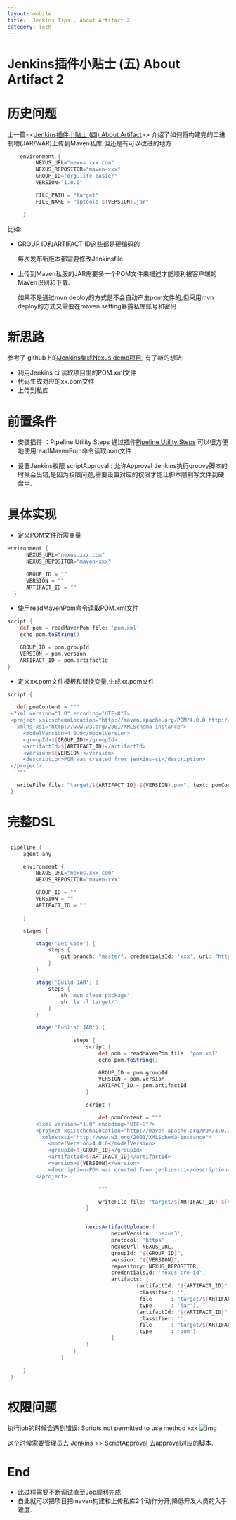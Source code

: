 ```yaml
---
layout: mobile
title:  Jenkins Tips , About Artifact 2
category: Tech
---
```


Jenkins插件小贴士 (五)  About Artifact 2
=====================

# 历史问题
上一篇<<[Jenkins插件小贴士 (四)  About Artifact](http://antinomy.top/2020/03/25/Tech-2020-2020-03-25-JenkinsTips4/)>>
介绍了如何将构建完的二进制物(JAR/WAR)上传到Maven私库,但还是有可以改进的地方.


``` groovy
    environment {
         NEXUS_URL="nexus.xxx.com"
         NEXUS_REPOSITOR="maven-xxx"
         GROUP_ID="org.life-easier"
         VERSION="1.0.0"

         FILE_PATH = "target"
         FILE_NAME = "iptools-${VERSION}.jar"

     }
```

比如:
* GROUP ID和ARTIFACT ID这些都是硬编码的

    每次发布新版本都需要修改Jenkinsfile

* 上传到Maven私服的JAR需要多一个POM文件来描述才能顺利被客户端的Maven识别和下载.

    如果不是通过mvn deploy的方式是不会自动产生pom文件的,但采用mvn deploy的方式又需要在maven setting暴露私库账号和密码.

# 新思路

  参考了 github上的[Jenkins集成Nexus demo项目](https://github.com/zeyangli/springboot-helloworld.git ), 有了新的想法:

  * 利用Jenkins ci 读取项目里的POM.xml文件
  * 代码生成对应的xx.pom文件
  * 上传到私库

# 前置条件
  * 安装插件 ：Pipeline Utility Steps
    通过插件[Pipeline Utility Steps](https://www.jenkins.io/doc/pipeline/steps/pipeline-utility-steps/)
    可以很方便地使用readMavenPom命令读取pom文件

  * 设置Jenkins权限 scriptApproval : 允许Approval
    Jenkins执行groovy脚本的时候会出错,是因为权限问题,需要设置对应的权限才能让脚本顺利写文件到硬盘里.

 # 具体实现

 * 定义POM文件所需变量

 ``` groovy
environment {
       NEXUS_URL="nexus.xxx.com"
       NEXUS_REPOSITOR="maven-xxx"

       GROUP_ID = ""
       VERSION = ""
       ARTIFACT_ID = ""
   }
 ```

 * 使用readMavenPom命令读取POM.xml文件

  ``` groovy
 script {
      def pom = readMavenPom file: 'pom.xml'
      echo pom.toString()

      GROUP_ID = pom.groupId
      VERSION = pom.version
      ARTIFACT_ID = pom.artifactId
  }
  ```

  * 定义xx.pom文件模板和替换变量,生成xx.pom文件

 ``` groovy
 script {

    def pomContent = """
  <?xml version="1.0" encoding="UTF-8"?>
  <project xsi:schemaLocation="http://maven.apache.org/POM/4.0.0 http://maven.apache.org/xsd/maven-4.0.0.xsd" xmlns="http://maven.apache.org/POM/4.0.0"
    xmlns:xsi="http://www.w3.org/2001/XMLSchema-instance">
      <modelVersion>4.0.0</modelVersion>
      <groupId>${GROUP_ID}</groupId>
      <artifactId>${ARTIFACT_ID}</artifactId>
      <version>${VERSION}</version>
      <description>POM was created from jenkins-ci</description>
  </project>
    """

    writeFile file: "target/${ARTIFACT_ID}-${VERSION}.pom", text: pomContent
  }

 ```

 # 完整DSL

 ``` groovy

  pipeline {
      agent any

      environment {
          NEXUS_URL="nexus.xxx.com"
          NEXUS_REPOSITOR="maven-xxx"

          GROUP_ID = ""
          VERSION = ""
          ARTIFACT_ID = ""

      }

      stages {

          stage('Get Code') {
              steps {
                  git branch: "master", credentialsId: 'xxx', url: "https://gitlab.xxx.com/life-easier/iptools.git"
              }
          }

          stage('Build JAR') {
              steps {
                  sh 'mvn clean package'
                  sh 'ls -l target/'
              }
          }

          stage('Publish JAR') {

                      steps {
                          script {
                              def pom = readMavenPom file: 'pom.xml'
                              echo pom.toString()

                              GROUP_ID = pom.groupId
                              VERSION = pom.version
                              ARTIFACT_ID = pom.artifactId
                          }

                          script {

                              def pomContent = """
          <?xml version="1.0" encoding="UTF-8"?>
          <project xsi:schemaLocation="http://maven.apache.org/POM/4.0.0 http://maven.apache.org/xsd/maven-4.0.0.xsd" xmlns="http://maven.apache.org/POM/4.0.0"
            xmlns:xsi="http://www.w3.org/2001/XMLSchema-instance">
              <modelVersion>4.0.0</modelVersion>
              <groupId>${GROUP_ID}</groupId>
              <artifactId>${ARTIFACT_ID}</artifactId>
              <version>${VERSION}</version>
              <description>POM was created from jenkins-ci</description>
          </project>

                              """

                              writeFile file: "target/${ARTIFACT_ID}-${VERSION}.pom", text: pomContent
                          }


                          nexusArtifactUploader(
                                  nexusVersion: 'nexus3',
                                  protocol: 'https',
                                  nexusUrl: NEXUS_URL,
                                  groupId: "${GROUP_ID}",
                                  version: "${VERSION}",
                                  repository: NEXUS_REPOSITOR,
                                  credentialsId: 'nexus-cre-id',
                                  artifacts: [
                                          [artifactId: "${ARTIFACT_ID}",
                                           classifier: '',
                                           file      : "target/${ARTIFACT_ID}-${VERSION}.jar",
                                           type      : 'jar'],
                                          [artifactId: "${ARTIFACT_ID}",
                                           classifier: '',
                                           file      : "target/${ARTIFACT_ID}-${VERSION}.pom",
                                           type      : 'pom']
                                  ]
                          )
                      }
                  }

      }
  }

 ```

# 权限问题
执行job的时候会遇到错误: Scripts not permitted to use method xxx
![img](/img/2020/Jenkins-5-1.png)

这个时候需要管理员去  Jenkins >> ScriptApproval 去approval对应的脚本.


# End
* 此过程需要不断调试直至Job顺利完成
* 自此就可以把项目把maven构建和上传私库2个动作分开,降低开发人员的入手难度.
